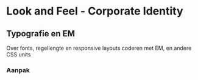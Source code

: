 # Look and Feel - Corporate Identity

## Typografie en EM

Over fonts, regellengte en responsive layouts coderen met EM, en andere CSS units 

### Aanpak


